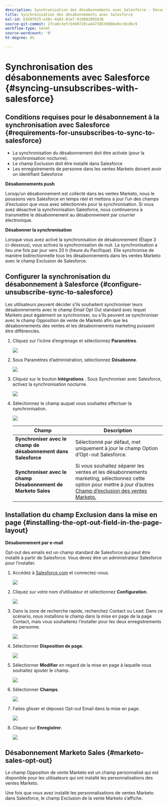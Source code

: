 ```yaml
---
description: Synchronisation des désabonnements avec Salesforce - Documents Marketo - Documentation du produit
title: Synchronisation des désabonnements avec Salesforce
exl-id: b5b0f625-e38c-4a03-81e7-010082001636
source-git-commit: 27ca6c3efc5d49729ca4473853688be9cc8cdbc9
workflow-type: tm+mt
source-wordcount: '0'
ht-degree: 0%

---
```


# Synchronisation des désabonnements avec Salesforce {#syncing-unsubscribes-with-salesforce}

## Conditions requises pour le désabonnement à la synchronisation avec Salesforce {#requirements-for-unsubscribes-to-sync-to-salesforce}

* La synchronisation du désabonnement doit être activée (pour la synchronisation nocturne).
* Le champ Exclusion doit être installé dans Salesforce
* Les enregistrements de personne dans les ventes Marketo doivent avoir un identifiant Salesforce

**Désabonnements push**

Lorsqu’un désabonnement est collecté dans les ventes Marketo, nous le poussons vers Salesforce en temps réel et mettons à jour l’un des champs d’exclusion que vous avez sélectionnés pour la synchronisation. Si vous avez désactivé la synchronisation Salesforce, nous continuerons à transmettre le désabonnement au désabonnement par courrier électronique.

**Désabonner la synchronisation**

Lorsque vous avez activé la synchronisation de désabonnement (Étape 3 ci-dessous), vous activez la synchronisation de nuit. La synchronisation a lieu une fois par jour vers 20 h (heure du Pacifique). Elle synchronise de manière bidirectionnelle tous les désabonnements dans les ventes Marketo avec le champ Exclusion de Salesforce.

## Configurer la synchronisation du désabonnement à Salesforce {#configure-unsubscribe-sync-to-salesforce}

Les utilisateurs peuvent décider s’ils souhaitent synchroniser leurs désabonnements avec le champ Email Opt Out standard avec lequel Marketo peut également se synchroniser, ou s’ils peuvent se synchroniser avec le champ Opposition de vente de Marketo afin que les désabonnements des ventes et les désabonnements marketing puissent être différenciés.

1. Cliquez sur l’icône d’engrenage et sélectionnez **Paramètres**.

   ![](assets/syncing-unsubscribes-with-salesforce-1.png)

1. Sous Paramètres d’administration, sélectionnez **Désabonne**.

   ![](assets/syncing-unsubscribes-with-salesforce-2.png)

1. Cliquez sur le bouton **Intégrations** . Sous Synchroniser avec Salesforce, activez la synchronisation nocturne.

   ![](assets/syncing-unsubscribes-with-salesforce-3.png)

1. Sélectionnez le champ auquel vous souhaitez effectuer la synchronisation.

   ![](assets/syncing-unsubscribes-with-salesforce-4.png)

   | Champ | Description |
   |---|---|
   | **Synchroniser avec le champ de désabonnement dans Salesforce** | Sélectionné par défaut, met uniquement à jour le champ Option d’Opt-out Salesforce. |
   | **Synchroniser avec le champ Désabonnement de Marketo Sales** | Si vous souhaitez séparer les ventes et les désabonnements marketing, sélectionnez cette option pour mettre à jour d’autres [Champ d’exclusion des ventes Marketo.](#msoo) |

## Installation du champ Exclusion dans la mise en page {#installing-the-opt-out-field-in-the-page-layout}

**Désabonnement par e-mail**

Opt-out des emails est un champ standard de Salesforce qui peut être installé à partir de Salesforce. Vous devez être un administrateur Salesforce pour l’installer.

1. Accédez à [Salesforce.com](https://salesforce.com) et connectez-vous.

   ![](assets/syncing-unsubscribes-with-salesforce-5.png)

1. Cliquez sur votre nom d’utilisateur et sélectionnez **Configuration**.

   ![](assets/syncing-unsubscribes-with-salesforce-6.png)

1. Dans la zone de recherche rapide, recherchez Contact ou Lead. Dans ce scénario, nous installons le champ dans la mise en page de la page Contact, mais vous souhaiterez l’installer pour les deux enregistrements de personne.

   ![](assets/syncing-unsubscribes-with-salesforce-7.png)

1. Sélectionner **Disposition de page**.

   ![](assets/syncing-unsubscribes-with-salesforce-8.png)

1. Sélectionner **Modifier** en regard de la mise en page à laquelle vous souhaitez ajouter le champ.

   ![](assets/syncing-unsubscribes-with-salesforce-9.png)

1. Sélectionner **Champs**.

   ![](assets/syncing-unsubscribes-with-salesforce-10.png)

1. Faites glisser et déposez Opt-out Email dans la mise en page.

   ![](assets/syncing-unsubscribes-with-salesforce-11.png)

1. Cliquez sur **Enregistrer**.

   ![](assets/syncing-unsubscribes-with-salesforce-12.png)

## Désabonnement Marketo Sales {#marketo-sales-opt-out}

Le champ Opposition de vente Marketo est un champ personnalisé qui est disponible pour les utilisateurs qui ont installé les personnalisations des ventes Marketo.

Une fois que vous avez installé les personnalisations de ventes Marketo dans Salesforce, le champ Exclusion de la vente Marketo s’affiche.

